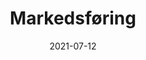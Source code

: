 ---
date: "2021-07-12"
draft: false
title: "Markedsføring"
description: "Øke trafikken inn til ditt nettsted"
icon: "fas fa-laptop-house"  # fontawesome icon pack : https://fontawesome.com/icons/
layout: "layout-3"


######################### banner #####################
banner:
  title: "Markedsføring"
  image: "images/products/02.jpg"
  content : "Digital markedsføring er et samlebegrep som favner om alt man gjør på internett for å markedsføre bedriften sin. Det kan for eksempel være snakk om nettside, sosiale medier, søkemotor og nyhetsbrev. "
  background_class: "bg-light"
  button:
    enable : true
    label : "Ta kontakt"
    link : "contact/"

      
######################### product_info #####################
product_info:
  enable : true
  title: "Digital markedsføring"
  content: "I dag kan nesten alt måles.  I stedet for å ta beslutninger basert på synsing og egne preferanser, kan man hele tiden se hva som funker og tilpasse seg kundene. Målrettet, priseffektivt og målbart, kan gjøres av alle, uansett størrelse og budsjett."
  features:
  - image: "images/products/01.jpg"
    content : "##### Innholdsmarkedsføring


    Innhold er den viktigste faktoren for å lykkes digitalt, men det må være troverdig innhold. Deler vi i tillegg «den gode historien» eller gode tips, vil nettsiden din få mer oppmerksomhet fra potensielle kunder. Det er også viktig å oppdatere nettsiden med nytt innhold. Da vil du ha en nettside som er levende.

    <br><br>

    Søkemotoroptimalisering, eller SEO, hjelper deg oppnå bedre synlighet i søkemotorene (google), og mer trafikk til din nettside. SEO er en langsiktig strategi som er med på å bygge din bedrift.

    ##### Digital annonsering

    Digital annonsering kan gi svært gode resultater, og bør så absolutt være en del av din digitale strategi. Du velger helt selv hvor mye penger du ønsker å bruke, noe som gjør at annonsering passer for både små og store bedrifter.
    "

  - image: "images/products/02.jpg"
    content : "##### Struktur og navigasjon


  Klar struktur og navigasjon er nødvendig. De hjelper både de besøkende og Google med å forstå nettstedet ditt bedre. Menyer, URL-adresser, tittelkoder, metatekst, overskrifter, tekst og bilder. Google ser på hele konteksten..

    <br><br>

    ##### Analyse

    Data forteller deg hvordan du kan treffe de riktige personene til riktig tid på riktig sted. Strategi hjelper deg med å sette data i kontekst og forstå hvorfor tallene og statistikken ser ut som de gjør. Dette kan, og bør, du bruke for å optimalisere markedsføringen din slik at du kan konvertere flere om til leads og kunder.
    "

      
######################### CTA #####################
cta:
  enable : true
  title : "Begynn med digitale markedsføring"
  content : "Fortell oss om dine utfordringer, mål og ambisjoner."
  background_class: ""
  button:
    enable : true
    label : "Ta kontakt"
    link : "contact/"


######################### Intro Video #####################
intro_video:
  enable: false
  title: "Schauen Sie sich unsere Videovorschau an"
  content: "Lorem ipsum dolor sit amet, consectetur adipiscing elit. Morbi egestas Werat viverra id et aliquet. vulputate egestas sollicitudin."
  background_class: "bg-light"
  video_url: "https://www.youtube.com/embed/dyZcRRWiuuw"
  video_thumbnail: "images/video-popup.jpg"

---